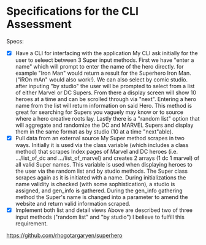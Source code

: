 # Specifications for the CLI Assessment

Specs:
- [x] Have a CLI for interfacing with the application
    My CLI ask initially for the user to seleect between 3 Super input methods.  First we have "enter a  name" which will prompt to enter the name of the hero directly.  for example "Iron Man" would return a result for the Superhero Iron Man.  ("iROn mAn" would also work!).  We can also select by comic studio.  after inputing "by studio" the user will be prompted to select from a list of either Marvel or DC Supers.  From there a display screen will show 10 heroes at a time and can be scrolled through via "next".  Entering a hero name from the list will return information on said Hero.  This method is great for searching for Supers you vaguely may know or to source where a hero creative roots lay.  Lastly there is a "random list" option that will aggregate and randomize the DC and MARVEL Supers and display them in the same format as by studio (10 at a time "next"able).  
- [x] Pull data from an external source
    My Super method scrapes in two ways.  Initially it is used via the class variable (which includes a class method) that scrapes Index pages of Marvel and DC heroes (i.e. .../list_of_dc and .../list_of_marvel) and creates 2 arrays (1 dc 1 marvel) of all valid Super names.  This variable is used when displaying heroes to the user via the random list and by studio methods.  The Super class scrapes again as it is initiated with a name.  During initializations the name validity is checked (with some sophistication), a studio is assigned, and gen_info is gathered.  During the gen_info gathering method  the Super's name is changed into a parameter to amend the website and return valid information scraped.
- [x] Implement both list and detail views
    Above are described two of three input methods ("random list" and "by studio") I believe to fulfill this requirement.  

https://github.com/rhogotargaryen/superhero